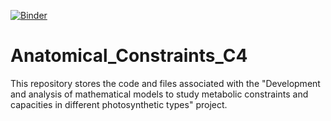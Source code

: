 [![Binder](https://mybinder.org/badge_logo.svg)](https://mybinder.org/v2/gh/Toepfer-Lab/Anatomical_Constraints_C4/HEAD)
# Anatomical_Constraints_C4
This repository stores the code and files associated with the "Development and analysis of mathematical models to study metabolic constraints and capacities in different photosynthetic types" project.
